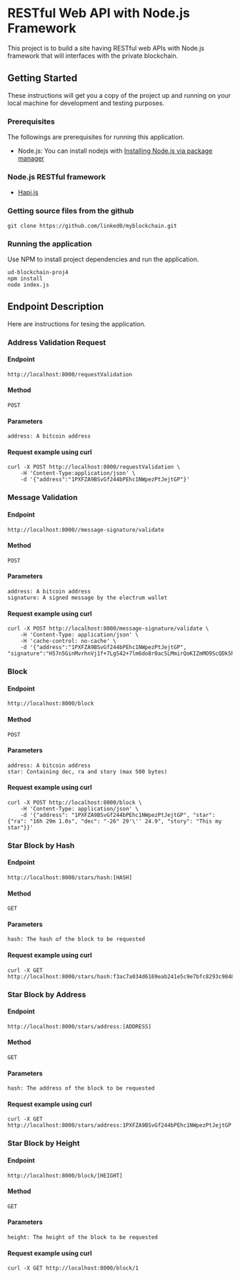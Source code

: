 # RESTful Web API with Node.js Framework

This project is to build a site having RESTful web APIs with Node.js framework that will interfaces with the private blockchain.

## Getting Started

These instructions will get you a copy of the project up and running on your local machine for development and testing purposes.

### Prerequisites

The followings are prerequisites for running this application.

* Node.js: You can install nodejs with [Installing Node.js via package manager](https://nodejs.org/ko/download/package-manager/)

### Node.js RESTful framework
- [Hapi.js](https://hapijs.com/)

### Getting source files from the github
```
git clone https://github.com/linked0/myblockchain.git
```

### Running the application

Use NPM to install project dependencies and run the application.

```
ud-blockchain-proj4
npm install
node index.js
```

## Endpoint Description

Here are instructions for tesing the application.

### Address Validation Request
#### Endpoint
```
http://localhost:8000/requestValidation
```
#### Method
```
POST
```
#### Parameters
```
address: A bitcoin address
```
#### Request example using curl
```
curl -X POST http://localhost:8000/requestValidation \
    -H 'Content-Type:application/json' \
    -d '{"address":"1PXFZA9BSvGf244bPEhc1NWpezPtJejtGP"}'
```


### Message Validation

#### Endpoint
```
http://localhost:8000//message-signature/validate
```
#### Method
```
POST
```
#### Parameters
```
address: A bitcoin address
signature: A signed message by the electrum wallet
```
#### Request example using curl
```
curl -X POST http://localhost:8000/message-signature/validate \
    -H 'Content-Type: application/json' \
    -H 'cache-control: no-cache' \
    -d '{"address":"1PXFZA9BSvGf244bPEhc1NWpezPtJejtGP", "signature":"H57n5GinMvrhnVj1f+7LgS42+7lm6do8r0acSLMmirQoKIZmMO9ScQDk5hrRw7E18w9tO+qgLQJ0E9DWIo9ZKew="}'
```

### Block

#### Endpoint
```
http://localhost:8000/block
```
#### Method
```
POST
```
#### Parameters
```
address: A bitcoin address
star: Containing dec, ra and story (max 500 bytes)
```
#### Request example using curl
```
curl -X POST http://localhost:8000/block \
    -H 'Content-Type: application/json' \
    -d '{"address": "1PXFZA9BSvGf244bPEhc1NWpezPtJejtGP", "star": {"ra": "16h 29m 1.0s", "dec": "-26° 29'\'' 24.9", "story": "This my star"}}'
```

### Star Block by Hash

#### Endpoint
```
http://localhost:8000/stars/hash:[HASH]
```
#### Method
```
GET
```
#### Parameters
```
hash: The hash of the block to be requested
```
#### Request example using curl
```
curl -X GET http://localhost:8000/stars/hash:f3ac7a034d6169eab241e5c9e7bfc8293c98484493bfb577c5b125963a3b804a
```

### Star Block by Address

#### Endpoint
```
http://localhost:8000/stars/address:[ADDRESS]
```
#### Method
```
GET
```
#### Parameters
```
hash: The address of the block to be requested
```
#### Request example using curl
```
curl -X GET http://localhost:8000/stars/address:1PXFZA9BSvGf244bPEhc1NWpezPtJejtGP
```

### Star Block by Height

#### Endpoint
```
http://localhost:8000/block/[HEIGHT]
```
#### Method
```
GET
```
#### Parameters
```
height: The height of the block to be requested
```
#### Request example using curl
```
curl -X GET http://localhost:8000/block/1